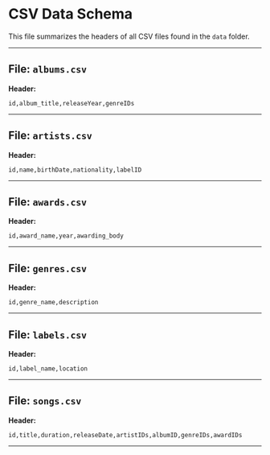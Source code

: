 # CSV Data Schema

This file summarizes the headers of all CSV files found in the `data` folder.

---

## File: `albums.csv`
**Header:**
```csv
id,album_title,releaseYear,genreIDs
```
---

## File: `artists.csv`
**Header:**
```csv
id,name,birthDate,nationality,labelID
```
---

## File: `awards.csv`
**Header:**
```csv
id,award_name,year,awarding_body
```
---

## File: `genres.csv`
**Header:**
```csv
id,genre_name,description
```
---

## File: `labels.csv`
**Header:**
```csv
id,label_name,location
```
---

## File: `songs.csv`
**Header:**
```csv
id,title,duration,releaseDate,artistIDs,albumID,genreIDs,awardIDs
```
---

